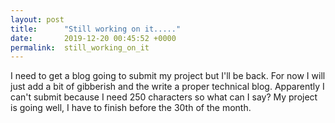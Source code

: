 ```yaml
---
layout: post
title:      "Still working on it....."
date:       2019-12-20 00:45:52 +0000
permalink:  still_working_on_it
---
```



I need to get a blog going to submit my project but I'll be back.  For now I will just add a bit of gibberish and the write a proper technical blog. Apparently I can't submit because I need 250 characters so what can I say?  My project is going well, I have to finish before the 30th of the month.
